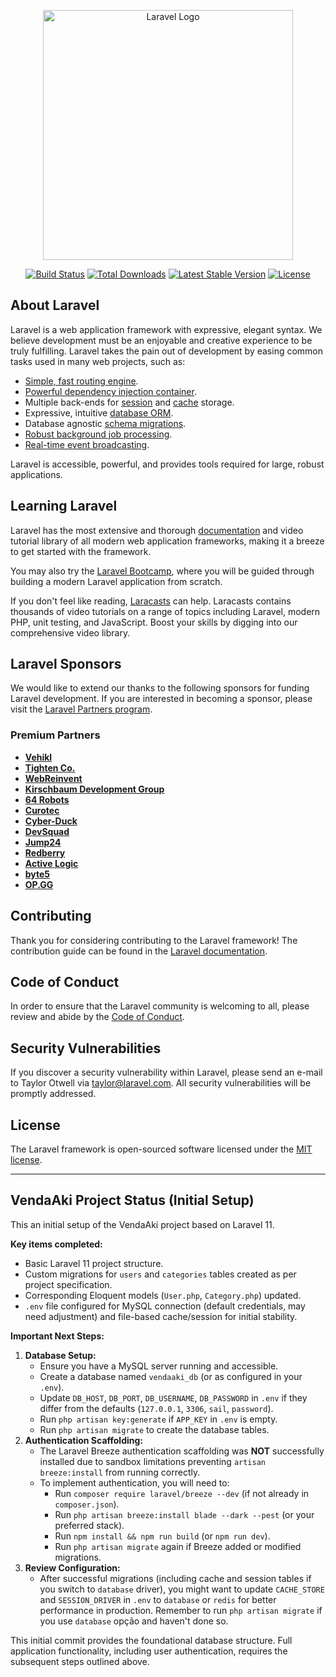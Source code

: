 <p align="center"><a href="https://laravel.com" target="_blank"><img src="https://raw.githubusercontent.com/laravel/art/master/logo-lockup/5%20SVG/2%20CMYK/1%20Full%20Color/laravel-logolockup-cmyk-red.svg" width="400" alt="Laravel Logo"></a></p>

<p align="center">
<a href="https://github.com/laravel/framework/actions"><img src="https://github.com/laravel/framework/workflows/tests/badge.svg" alt="Build Status"></a>
<a href="https://packagist.org/packages/laravel/framework"><img src="https://img.shields.io/packagist/dt/laravel/framework" alt="Total Downloads"></a>
<a href="https://packagist.org/packages/laravel/framework"><img src="https://img.shields.io/packagist/v/laravel/framework" alt="Latest Stable Version"></a>
<a href="https://packagist.org/packages/laravel/framework"><img src="https://img.shields.io/packagist/l/laravel/framework" alt="License"></a>
</p>

## About Laravel

Laravel is a web application framework with expressive, elegant syntax. We believe development must be an enjoyable and creative experience to be truly fulfilling. Laravel takes the pain out of development by easing common tasks used in many web projects, such as:

- [Simple, fast routing engine](https://laravel.com/docs/routing).
- [Powerful dependency injection container](https://laravel.com/docs/container).
- Multiple back-ends for [session](https://laravel.com/docs/session) and [cache](https://laravel.com/docs/cache) storage.
- Expressive, intuitive [database ORM](https://laravel.com/docs/eloquent).
- Database agnostic [schema migrations](https://laravel.com/docs/migrations).
- [Robust background job processing](https://laravel.com/docs/queues).
- [Real-time event broadcasting](https://laravel.com/docs/broadcasting).

Laravel is accessible, powerful, and provides tools required for large, robust applications.

## Learning Laravel

Laravel has the most extensive and thorough [documentation](https://laravel.com/docs) and video tutorial library of all modern web application frameworks, making it a breeze to get started with the framework.

You may also try the [Laravel Bootcamp](https://bootcamp.laravel.com), where you will be guided through building a modern Laravel application from scratch.

If you don't feel like reading, [Laracasts](https://laracasts.com) can help. Laracasts contains thousands of video tutorials on a range of topics including Laravel, modern PHP, unit testing, and JavaScript. Boost your skills by digging into our comprehensive video library.

## Laravel Sponsors

We would like to extend our thanks to the following sponsors for funding Laravel development. If you are interested in becoming a sponsor, please visit the [Laravel Partners program](https://partners.laravel.com).

### Premium Partners

- **[Vehikl](https://vehikl.com/)**
- **[Tighten Co.](https://tighten.co)**
- **[WebReinvent](https://webreinvent.com/)**
- **[Kirschbaum Development Group](https://kirschbaumdevelopment.com)**
- **[64 Robots](https://64robots.com)**
- **[Curotec](https://www.curotec.com/services/technologies/laravel/)**
- **[Cyber-Duck](https://cyber-duck.co.uk)**
- **[DevSquad](https://devsquad.com/hire-laravel-developers)**
- **[Jump24](https://jump24.co.uk)**
- **[Redberry](https://redberry.international/laravel/)**
- **[Active Logic](https://activelogic.com)**
- **[byte5](https://byte5.de)**
- **[OP.GG](https://op.gg)**

## Contributing

Thank you for considering contributing to the Laravel framework! The contribution guide can be found in the [Laravel documentation](https://laravel.com/docs/contributions).

## Code of Conduct

In order to ensure that the Laravel community is welcoming to all, please review and abide by the [Code of Conduct](https://laravel.com/docs/contributions#code-of-conduct).

## Security Vulnerabilities

If you discover a security vulnerability within Laravel, please send an e-mail to Taylor Otwell via [taylor@laravel.com](mailto:taylor@laravel.com). All security vulnerabilities will be promptly addressed.

## License

The Laravel framework is open-sourced software licensed under the [MIT license](https://opensource.org/licenses/MIT).

---

## VendaAki Project Status (Initial Setup)

This an initial setup of the VendaAki project based on Laravel 11.

**Key items completed:**
- Basic Laravel 11 project structure.
- Custom migrations for `users` and `categories` tables created as per project specification.
- Corresponding Eloquent models (`User.php`, `Category.php`) updated.
- `.env` file configured for MySQL connection (default credentials, may need adjustment) and file-based cache/session for initial stability.

**Important Next Steps:**
1.  **Database Setup:**
    *   Ensure you have a MySQL server running and accessible.
    *   Create a database named `vendaaki_db` (or as configured in your `.env`).
    *   Update `DB_HOST`, `DB_PORT`, `DB_USERNAME`, `DB_PASSWORD` in `.env` if they differ from the defaults (`127.0.0.1`, `3306`, `sail`, `password`).
    *   Run `php artisan key:generate` if `APP_KEY` in `.env` is empty.
    *   Run `php artisan migrate` to create the database tables.
2.  **Authentication Scaffolding:**
    *   The Laravel Breeze authentication scaffolding was **NOT** successfully installed due to sandbox limitations preventing `artisan breeze:install` from running correctly.
    *   To implement authentication, you will need to:
        *   Run `composer require laravel/breeze --dev` (if not already in `composer.json`).
        *   Run `php artisan breeze:install blade --dark --pest` (or your preferred stack).
        *   Run `npm install && npm run build` (or `npm run dev`).
        *   Run `php artisan migrate` again if Breeze added or modified migrations.
3.  **Review Configuration:**
    *   After successful migrations (including cache and session tables if you switch to `database` driver), you might want to update `CACHE_STORE` and `SESSION_DRIVER` in `.env` to `database` or `redis` for better performance in production. Remember to run `php artisan migrate` if you use `database` opção and haven't done so.

This initial commit provides the foundational database structure. Full application functionality, including user authentication, requires the subsequent steps outlined above.
